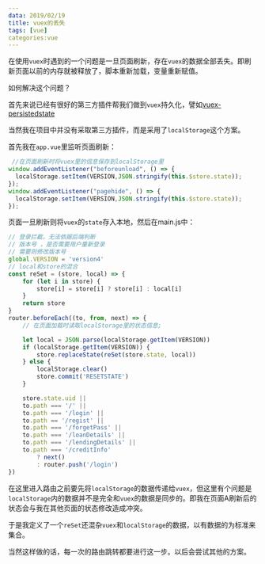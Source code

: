 ```yaml
---
data: 2019/02/19
title: vuex的丢失
tags: [vue]
categories:vue
---
```


在使用`vuex`时遇到的一个问题是一旦页面刷新，存在`vuex`的数据全部丢失。即刷新页面以前的内存就被释放了，脚本重新加载，变量重新赋值。

如何解决这个问题？

首先来说已经有很好的第三方插件帮我们做到`vuex`持久化，譬如[vuex-persistedstate](https://github.com/robinvdvleuten/vuex-persistedstate)

当然我在项目中并没有采取第三方插件，而是采用了`localStorage`这个方案。

首先我在`app.vue`里监听页面刷新：

```js
 //在页面刷新时将vuex里的信息保存到localStorage里
window.addEventListener("beforeunload", () => {
  localStorage.setItem(VERSION,JSON.stringify(this.$store.state));    
});
window.addEventListener("pagehide", () => {
  localStorage.setItem(VERSION,JSON.stringify(this.$store.state));
});
```

页面一旦刷新则将`vuex`的`state`存入本地，然后在main.js中：

```js
// 登录拦截，无法依据后端判断
// 版本号 ，是否需要用户重新登录
// 需要则修改版本号
global.VERSION = 'version4'
// local和store的混合
const reSet = (store, local) => {
    for (let i in store) {
        store[i] = store[i] ? store[i] : local[i]
    }
    return store
}
router.beforeEach((to, from, next) => {
    // 在页面加载时读取localStorage里的状态信息;

    let local = JSON.parse(localStorage.getItem(VERSION))
    if (localStorage.getItem(VERSION)) {
        store.replaceState(reSet(store.state, local))
    } else {
        localStorage.clear()
        store.commit('RESETSTATE')
    }

    store.state.uid ||
    to.path === '/' ||
    to.path === '/login' ||
    to.path == '/regist' ||
    to.path === '/forgetPass' ||
    to.path === '/loanDetails' ||
    to.path === '/lendingDetails' ||
    to.path === '/creditInfo'
        ? next()
        : router.push('/login')
})
```

在这里进入路由之前要先将`localStorage`的数据传递给`vuex`，但这里有个问题是`localStorage`内的数据并不是完全和`vuex`的数据是同步的。即我在页面A刷新后的状态会与我在其他页面的状态修改造成冲突。

于是我定义了一个`reSet`还混杂`vuex`和`localStorage`的数据，以有数据的为标准来集合。

当然这样做的话，每一次的路由跳转都要进行这一步。以后会尝试其他的方案。

